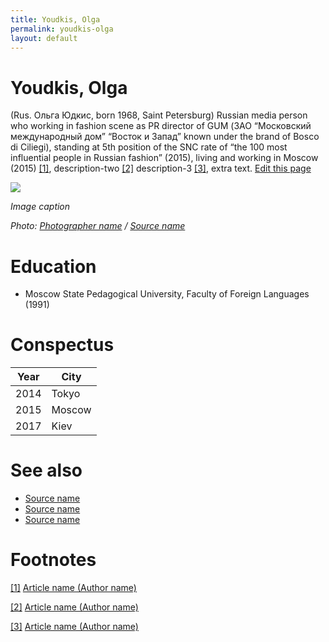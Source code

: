 ```yaml
---
title: Youdkis, Olga
permalink: youdkis-olga
layout: default
---
```


# Youdkis, Olga

(Rus. Ольга Юдкис, born 1968, Saint Petersburg) Russian media person who working in fashion scene as PR director of GUM (ЗАО “Московский международный дом” “Восток и Запад” known under the brand of Bosco di Ciliegi), standing at 5th position of the SNC rate of “the 100 most influential people in Russian fashion” (2015), living and working in Moscow (2015) <span id="a1">[\[1\]](#f1)</span>, description-two <span id="a2">[\[2\]](#f2)</span> description-3 <span id="a3">[\[3\]](#f3)</span>, extra text. [Edit this page](http://prose.io/#indexmod/encyclopedia/edit/master/youdkis-olga.md)

![](/images/image-name.jpg)

*Image caption*

*Photo: [Photographer name](http://example.net/) / [Source name](http://example.net/)*

# Education

+ Moscow State Pedagogical University, Faculty of Foreign Languages (1991)

# Conspectus

|Year|City|
|----|---------|
|2014|Tokyo|
|2015|Moscow|
|2017|Kiev|

# See also

- [Source name](http://example.net/)
- [Source name](http://example.net/)
- [Source name](http://example.net/)

# Footnotes

[[1]](#a1) <span id="f1"></span> [Article name (Author name)](http://example.net/article)

[[2]](#a2) <span id="f2"></span> [Article name (Author name)](http://example.net/article)

[[3]](#a3) <span id="f3"></span> [Article name (Author name)](http://example.net/article)
